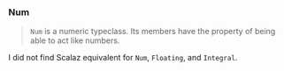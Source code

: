 
### Num

> `Num` is a numeric typeclass. Its members have the property of being able to act like numbers.

I did not find Scalaz equivalent for `Num`, `Floating`, and `Integral`.
